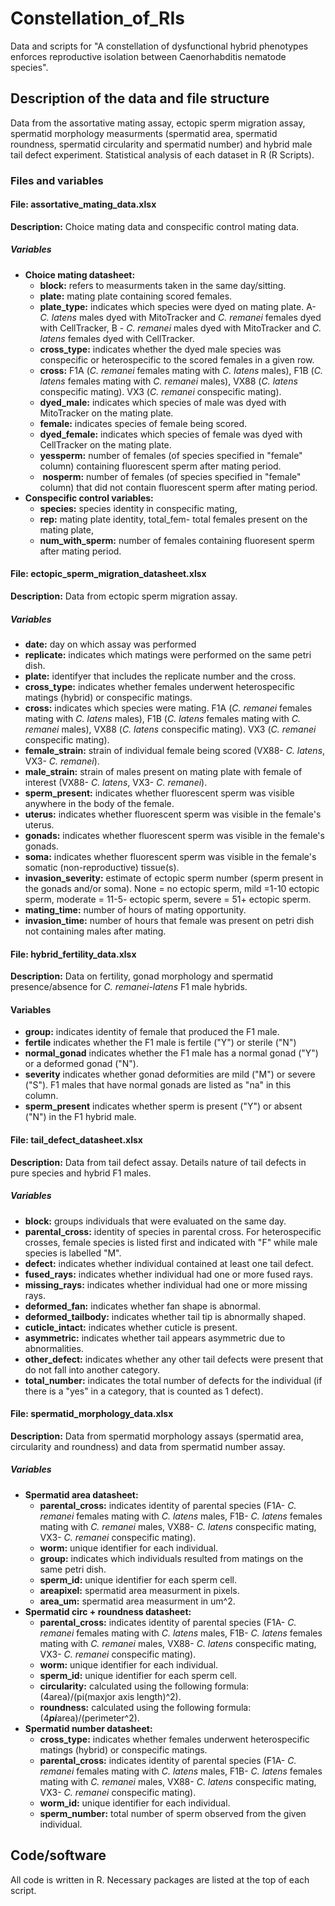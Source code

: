 # Constellation_of_RIs
Data and scripts for "A constellation of dysfunctional hybrid phenotypes enforces reproductive isolation between Caenorhabditis nematode species".
## Description of the data and file structure

Data from the assortative mating assay, ectopic sperm migration assay, spermatid morphology measurments (spermatid area, spermatid roundness, spermatid circularity and spermatid number) and hybrid male tail defect experiment. Statistical analysis of each dataset in R (R Scripts). 

### Files and variables

#### File: assortative\_mating\_data.xlsx

**Description:** Choice mating data and conspecific control mating data. 

##### Variables

* **Choice mating datasheet:**
  * **block:** refers to measurments taken in the same day/sitting.
  * **plate:** mating plate containing scored females.
  * **plate_type:** indicates which species were dyed on mating plate. A-  *C. latens* males dyed with MitoTracker and *C. remanei* females dyed with CellTracker, B - *C. remanei* males dyed with MitoTracker and *C. latens* females dyed with CellTracker.
  * **cross_type:** indicates whether the dyed male species was conspecific or heterospecific to the scored females in a given row.
  * **cross:** F1A (*C. remanei* females mating with *C. latens* males), F1B (*C. latens* females mating with *C. remanei* males), VX88 (*C. latens* conspecific mating). VX3 (*C. remanei* conspecific mating).
  * **dyed_male:** indicates which species of male was dyed with MitoTracker on the mating plate.
  * **female:** indicates species of female being scored.
  * **dyed_female:** indicates which species of female was dyed with CellTracker on the mating plate.
  * **yessperm:** number of females (of species specified in "female" column) containing fluorescent sperm after mating period.
  *  **nosperm:** number of females (of species specified in "female" column) that did not contain fluorescent sperm after mating period.
* **Conspecific control variables:**
  * **species:** species identity in conspecific mating,
  * **rep:** mating plate identity, total_fem- total females present on the mating plate, 
  * **num_with_sperm:** number of females containing fluoresent sperm after mating period.

#### File: ectopic\_sperm\_migration\_datasheet.xlsx

**Description:** Data from ectopic sperm migration assay.

##### Variables

* **date:** day on which assay was performed
* **replicate:** indicates which matings were performed on the same petri dish. 
* **plate:** identifyer that includes the replicate number and the cross.
* **cross_type:** indicates whether females underwent heterospecific matings (hybrid) or conspecific matings.
* **cross:** indicates which species were mating. F1A (*C. remanei* females mating with *C. latens* males), F1B (*C. latens* females mating with *C. remanei* males), VX88 (*C. latens* conspecific mating). VX3 (*C. remanei* conspecific mating).
* **female_strain:** strain of individual female being scored (VX88- *C. latens*, VX3- *C. remanei*).
* **male_strain:** strain of males present on mating plate with female of interest (VX88- *C. latens*, VX3- *C. remanei*).
* **sperm_present:** indicates whether fluorescent sperm was visible anywhere in the body of the female.
* **uterus:** indicates whether fluorescent sperm was visible in the female's uterus.
* **gonads:** indicates whether fluorescent sperm was visible in the female's gonads.
* **soma:** indicates whether fluorescent sperm was visible in the female's somatic (non-reproductive) tissue(s).
* **invasion_severity:** estimate of ectopic sperm number (sperm present in the gonads and/or soma). None = no ectopic sperm, mild =1-10 ectopic sperm, moderate = 11-5- ectopic sperm, severe = 51+ ectopic sperm. 
* **mating_time:** number of hours of mating opportunity.
* **invasion_time:** number of hours that female was present on petri dish not containing males after mating.


#### File: hybrid\_fertility\_data.xlsx

**Description:** Data on fertility, gonad morphology and spermatid presence/absence for *C. remanei-latens* F1 male hybrids.

#### Variables 

* **group:** indicates identity of female that produced the F1 male.
* **fertile** indicates whether the F1 male is fertile ("Y") or sterile ("N")
* **normal_gonad** indicates whether the F1 male has a normal gonad ("Y") or a deformed gonad ("N").
* **severity** indicates whether gonad deformities are mild ("M") or severe ("S"). F1 males that have normal gonads are listed as "na" in this column.
*  **sperm_present** indicates whether sperm is present ("Y") or absent ("N") in the F1 hybrid male.


#### File: tail\_defect\_datasheet.xlsx

**Description:** Data from tail defect assay. Details nature of tail defects in pure species and hybrid F1 males. 

##### Variables

* **block:** groups individuals that were evaluated on the same day.
* **parental_cross:** identity of species in parental cross. For heterospecific crosses, female species is listed first and indicated with "F" while male species is labelled "M".
* **defect:** indicates whether individual contained at least one tail defect.
* **fused_rays:** indicates whether individual had one or more fused rays.
* **missing_rays:** indicates whether individual had one or more missing rays.
* **deformed_fan:** indicates whether fan shape is abnormal.
* **deformed_tailbody:** indicates whether tail tip is abnormally shaped.
* **cuticle_intact:** indicates whether cuticle is present.
* **asymmetric:** indicates whether tail appears asymmetric due to abnormalities.
* **other_defect:** indicates whether any other tail defects were present that do not fall into another category.
* **total_number:** indicates the total number of defects for the individual (if there is a "yes" in a category, that is counted as 1 defect). 

#### File: spermatid\_morphology\_data.xlsx

**Description:** Data from spermatid morphology assays (spermatid area, circularity and roundness) and data from spermatid number assay.

##### Variables

* **Spermatid area datasheet:**
  * **parental_cross:** indicates identity of parental species (F1A- *C. remanei* females mating with *C. latens* males, F1B- *C. latens* females mating with *C. remanei* males, VX88- *C. latens* conspecific mating, VX3- *C. remanei* conspecific mating).
  * **worm:** unique identifier for each individual.
  * **group:** indicates which individuals resulted from matings on the same petri dish.
  * **sperm_id:** unique identifier for each sperm cell.
  * **areapixel:** spermatid area measurment in pixels.
  * **area_um:** spermatid area measurment in um^2. 
* **Spermatid circ + roundness datasheet:**
  * **parental_cross:** indicates identity of parental species (F1A- *C. remanei* females mating with *C. latens* males, F1B- *C. latens* females mating with *C. remanei* males, VX88- *C. latens* conspecific mating, VX3- *C. remanei* conspecific mating). 
  * **worm:** unique identifier for each individual. 
  * **sperm_id:** unique identifier for each sperm cell.
  * **circularity:** calculated using the following formula: (4area)/(pi(maxjor axis length)^2).
  * **roundness:** calculated using the following formula: (4***pi***area)/(perimeter^2).
* **Spermatid number datasheet:** 
  * **cross_type:** indicates whether females underwent heterospecific matings (hybrid) or conspecific matings.
  * **parental_cross:** indicates identity of parental species (F1A- *C. remanei* females mating with *C. latens* males, F1B- *C. latens* females mating with *C. remanei* males, VX88- *C. latens* conspecific mating, VX3- *C. remanei* conspecific mating).
  * **worm_id:** unique identifier for each individual.
  * **sperm_number:** total number of sperm observed from the given individual.

## Code/software

All code is written in R. Necessary packages are listed at the top of each script.
